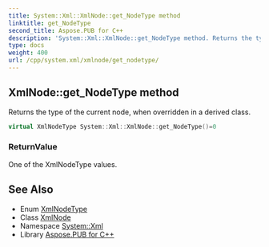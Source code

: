 ```yaml
---
title: System::Xml::XmlNode::get_NodeType method
linktitle: get_NodeType
second_title: Aspose.PUB for C++
description: 'System::Xml::XmlNode::get_NodeType method. Returns the type of the current node, when overridden in a derived class in C++.'
type: docs
weight: 400
url: /cpp/system.xml/xmlnode/get_nodetype/
---
```

## XmlNode::get_NodeType method


Returns the type of the current node, when overridden in a derived class.

```cpp
virtual XmlNodeType System::Xml::XmlNode::get_NodeType()=0
```


### ReturnValue

One of the XmlNodeType values.

## See Also

* Enum [XmlNodeType](../../xmlnodetype/)
* Class [XmlNode](../)
* Namespace [System::Xml](../../)
* Library [Aspose.PUB for C++](../../../)
